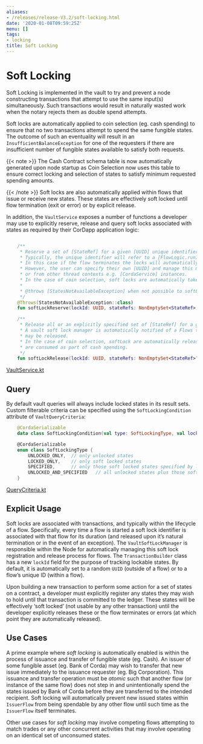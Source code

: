 ```yaml
---
aliases:
- /releases/release-V3.2/soft-locking.html
date: '2020-01-08T09:59:25Z'
menu: []
tags:
- locking
title: Soft Locking
---
```



# Soft Locking

Soft Locking is implemented in the vault to try and prevent a node constructing transactions that attempt to use the same input(s) simultaneously.
Such transactions would result in naturally wasted work when the notary rejects them as double spend attempts.

Soft locks are automatically applied to coin selection (eg. cash spending) to ensure that no two transactions attempt to
spend the same fungible states. The outcome of such an eventuality will result in an `InsufficientBalanceException` for one
of the requesters if there are insufficient number of fungible states available to satisfy both requests.

{{< note >}}
The Cash Contract schema table is now automatically generated upon node startup as Coin Selection now uses
this table to ensure correct locking and selection of states to satisfy minimum requested spending amounts.

{{< /note >}}
Soft locks are also automatically applied within flows that issue or receive new states.
These states are effectively soft locked until flow termination (exit or error) or by explicit release.

In addition, the `VaultService` exposes a number of functions a developer may use to explicitly reserve, release and
query soft locks associated with states as required by their CorDapp application logic:

```kotlin

    /**
     * Reserve a set of [StateRef] for a given [UUID] unique identifier.
     * Typically, the unique identifier will refer to a [FlowLogic.runId.uuid] associated with an in-flight flow.
     * In this case if the flow terminates the locks will automatically be freed, even if there is an error.
     * However, the user can specify their own [UUID] and manage this manually, possibly across the lifetime of multiple flows,
     * or from other thread contexts e.g. [CordaService] instances.
     * In the case of coin selection, soft locks are automatically taken upon gathering relevant unconsumed input refs.
     *
     * @throws [StatesNotAvailableException] when not possible to softLock all of requested [StateRef]
     */
    @Throws(StatesNotAvailableException::class)
    fun softLockReserve(lockId: UUID, stateRefs: NonEmptySet<StateRef>)

    /**
     * Release all or an explicitly specified set of [StateRef] for a given [UUID] unique identifier.
     * A vault soft lock manager is automatically notified of a Flows that are terminated, such that any soft locked states
     * may be released.
     * In the case of coin selection, softLock are automatically released once previously gathered unconsumed input refs
     * are consumed as part of cash spending.
     */
    fun softLockRelease(lockId: UUID, stateRefs: NonEmptySet<StateRef>? = null)

```

[VaultService.kt](https://github.com/corda/corda/blob/release/os/3.2/core/src/main/kotlin/net/corda/core/node/services/VaultService.kt)


## Query

By default vault queries will always include locked states in its result sets.
Custom filterable criteria can be specified using the `SoftLockingCondition` attribute of `VaultQueryCriteria`:

```kotlin
    @CordaSerializable
    data class SoftLockingCondition(val type: SoftLockingType, val lockIds: List<UUID> = emptyList())

    @CordaSerializable
    enum class SoftLockingType {
        UNLOCKED_ONLY,  // only unlocked states
        LOCKED_ONLY,    // only soft locked states
        SPECIFIED,      // only those soft locked states specified by lock id(s)
        UNLOCKED_AND_SPECIFIED   // all unlocked states plus those soft locked states specified by lock id(s)
    }

```

[QueryCriteria.kt](https://github.com/corda/corda/blob/release/os/3.2/core/src/main/kotlin/net/corda/core/node/services/vault/QueryCriteria.kt)


## Explicit Usage

Soft locks are associated with transactions, and typically within the lifecycle of a flow. Specifically, every time a
flow is started a soft lock identifier is associated with that flow for its duration (and released upon it’s natural
termination or in the event of an exception). The `VaultSoftLockManager` is responsible within the Node for
automatically managing this soft lock registration and release process for flows. The `TransactionBuilder` class has a
new `lockId` field for the purpose of tracking lockable states. By default, it is automatically set to a random
`UUID` (outside of a flow) or to a flow’s unique ID (within a flow).

Upon building a new transaction to perform some action for a set of states on a contract, a developer must explicitly
register any states they may wish to hold until that transaction is committed to the ledger. These states will be effectively ‘soft
locked’ (not usable by any other transaction) until the developer explicitly releases these or the flow terminates or errors
(at which point they are automatically released).


## Use Cases

A prime example where *soft locking* is automatically enabled is within the process of issuance and transfer of fungible
state (eg. Cash). An issuer of some fungible asset (eg. Bank of Corda) may wish to transfer that new issue immediately
to the issuance requester (eg. Big Corporation). This issuance and transfer operation must be *atomic* such that another
flow (or instance of the same flow) does not step in and unintentionally spend the states issued by Bank of Corda
before they are transferred to the intended recipient. Soft locking will automatically prevent new issued states within
`IssuerFlow` from being spendable by any other flow until such time as the `IssuerFlow` itself terminates.

Other use cases for *soft locking* may involve competing flows attempting to match trades or any other concurrent
activities that may involve operating on an identical set of unconsumed states.

